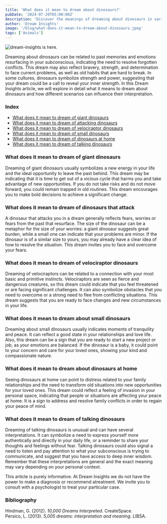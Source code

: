 ```yaml
---
title: 'What does it mean to dream about dinosaurs?'
pubDate: '2024-07-29T05:00:00Z'
description: 'Discover the meanings of dreaming about dinosaurs in various contexts, from giant dinosaurs to talking dinosaurs. Learn what your subconscious might be communicating.'
author: 'Dream Insights'
image: '/blog/what-does-it-mean-to-dream-about-dinosaurs.jpeg'
tags: ['Animals']
---
```


![dream-insights is here.](/blog/what-does-it-mean-to-dream-about-dinosaurs.jpeg)

Dreaming about dinosaurs can be related to past memories and emotions resurfacing in your subconscious, indicating the need to resolve forgotten conflicts. This dream may also reflect bravery, strength, and determination to face current problems, as well as old habits that are hard to break. In some cultures, dinosaurs symbolize strength and power, suggesting that your dream could be a call to reveal your inner strength. In this Dream Insights article, we will explore in detail what it means to dream about dinosaurs and how different scenarios can influence their interpretation.

### Index

- [What does it mean to dream of giant dinosaurs](#what-does-it-mean-to-dream-of-giant-dinosaurs)
- [What does it mean to dream of attacking dinosaurs](#what-does-it-mean-to-dream-of-attacking-dinosaurs)
- [What does it mean to dream of velociraptor dinosaurs](#what-does-it-mean-to-dream-of-velociraptor-dinosaurs)
- [What does it mean to dream of small dinosaurs](#what-does-it-mean-to-dream-of-small-dinosaurs)
- [What does it mean to dream of dinosaurs at home](#what-does-it-mean-to-dream-of-dinosaurs-at-home)
- [What does it mean to dream of talking dinosaurs](#what-does-it-mean-to-dream-of-talking-dinosaurs)

### What does it mean to dream of giant dinosaurs

Dreaming of giant dinosaurs usually symbolizes a new energy in your life and the ideal opportunity to leave the past behind. This dream may be indicating that it is time to get out of a vicious cycle that harms you and take advantage of new opportunities. If you do not take risks and do not move forward, you could remain trapped in old routines. This dream encourages you to make bold decisions to achieve a significant change. 

### What does it mean to dream of dinosaurs that attack

A dinosaur that attacks you in a dream generally reflects fears, worries or fears from the past that resurface. The size of the dinosaur can be a metaphor for the size of your worries: a giant dinosaur suggests great burden, while a small one can indicate that your problems are minor. If the dinosaur is of a similar size to yours, you may already have a clear idea of ​​how to resolve the situation. This dream invites you to face and overcome your fears. 

### What does it mean to dream of velociraptor dinosaurs

Dreaming of velociraptors can be related to a connection with your most basic and primitive instincts. Velociraptors are seen as fierce and dangerous creatures, so this dream could indicate that you feel threatened or are facing significant challenges. It can also symbolize obstacles that you need to overcome or a strong need to flee from conflicting situations. This dream suggests that you are ready to face changes and new circumstances in your life.

### What does it mean to dream about small dinosaurs

Dreaming about small dinosaurs usually indicates moments of tranquility and peace. It can reflect a good state in your relationships and love life. Also, this dream can be a sign that you are ready to start a new project or job, as your emotions are balanced. If the dinosaur is a baby, it could point to your concern and care for your loved ones, showing your kind and compassionate nature.

### What does it mean to dream about dinosaurs at home

Seeing dinosaurs at home can point to distress related to your family relationships and the need to transform old situations into new opportunities for your loved ones. This dream could reflect a feeling of invasion in your personal space, indicating that people or situations are affecting your peace at home. It is a sign to address and resolve family conflicts in order to regain your peace of mind. 

### What does it mean to dream of talking dinosaurs

Dreaming of talking dinosaurs is unusual and can have several interpretations. It can symbolize a need to express yourself more authentically and directly in your daily life, or a reminder to share your thoughts and feelings without fear. Talking dinosaurs could also signal a need to listen and pay attention to what your subconscious is trying to communicate, and suggest that you have access to deep inner wisdom. Remember that these interpretations are general and the exact meaning may vary depending on your personal context. 

This article is purely informative. At Dream Insights we do not have the power to make a diagnosis or recommend atreatment. We invite you to consult with a psychologist to treat your particular case.


### Bibliography

Hindman, G. (2012). *10,000 Dreams Interpreted*. CreateSpace.  
Persico, L. (2013). *5,005 dreams: interpretation and meaning*. LIBSA.
